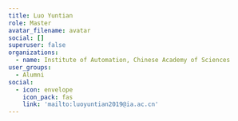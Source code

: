 ```yaml
---
title: Luo Yuntian
role: Master
avatar_filename: avatar
social: []
superuser: false
organizations:
  - name: Institute of Automation, Chinese Academy of Sciences
user_groups:
  - Alumni
social:
  - icon: envelope
    icon_pack: fas
    link: 'mailto:luoyuntian2019@ia.ac.cn'
---
```


